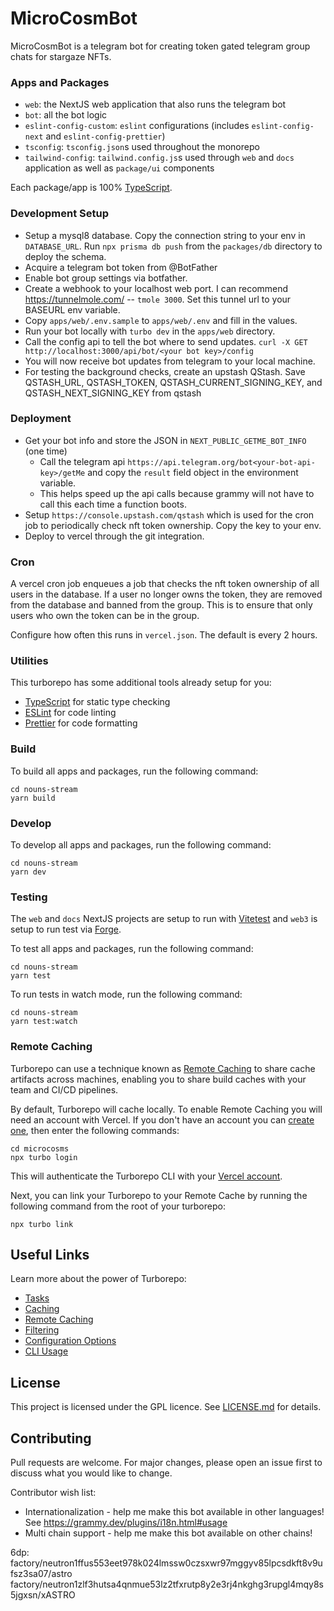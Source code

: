 # MicroCosmBot

MicroCosmBot is a telegram bot for creating token gated telegram group chats for stargaze NFTs.

### Apps and Packages

- `web`: the NextJS web application that also runs the telegram bot
- `bot`: all the bot logic
- `eslint-config-custom`: `eslint` configurations (includes `eslint-config-next` and `eslint-config-prettier`)
- `tsconfig`: `tsconfig.json`s used throughout the monorepo
- `tailwind-config`: `tailwind.config.js`s used through `web` and `docs` application as well as `package/ui` components

Each package/app is 100% [TypeScript](https://www.typescriptlang.org/).

### Development Setup

* Setup a mysql8 database. Copy the connection string to your env in `DATABASE_URL`. Run `npx prisma db push` from the `packages/db` directory to deploy the schema.
* Acquire a telegram bot token from @BotFather
* Enable bot group settings via botfather.
* Create a webhook to your localhost web port. I can recommend https://tunnelmole.com/ -- `tmole 3000`. Set this tunnel url to your BASEURL env variable.
* Copy `apps/web/.env.sample` to `apps/web/.env` and fill in the values.
* Run your bot locally with `turbo dev` in the `apps/web` directory.
* Call the config api to tell the bot where to send updates. `curl -X GET  http://localhost:3000/api/bot/<your bot key>/config`
* You will now receive bot updates from telegram to your local machine.
* For testing the background checks, create an upstash QStash. Save QSTASH_URL, QSTASH_TOKEN, QSTASH_CURRENT_SIGNING_KEY, and QSTASH_NEXT_SIGNING_KEY from qstash

### Deployment

* Get your bot info and store the JSON in `NEXT_PUBLIC_GETME_BOT_INFO` (one time)
  * Call the telegram api `https://api.telegram.org/bot<your-bot-api-key>/getMe` and copy the `result` field object in the environment variable.
  * This helps speed up the api calls because grammy will not have to call this each time a function boots.
* Setup `https://console.upstash.com/qstash` which is used for the cron job to periodically check nft token ownership. Copy the key to your env.
* Deploy to vercel through the git integration.

### Cron
A vercel cron job enqueues a job that checks the nft token ownership of all users in the database. If a user no longer owns the token, they are removed from the database and banned from the group. This is to ensure that only users who own the token can be in the group.

Configure how often this runs in `vercel.json`. The default is every 2 hours.

### Utilities

This turborepo has some additional tools already setup for you:

- [TypeScript](https://www.typescriptlang.org/) for static type checking
- [ESLint](https://eslint.org/) for code linting
- [Prettier](https://prettier.io) for code formatting

### Build

To build all apps and packages, run the following command:

```
cd nouns-stream
yarn build
```

### Develop

To develop all apps and packages, run the following command:

```
cd nouns-stream
yarn dev
```

### Testing

The `web` and `docs` NextJS projects are setup to run with [Vitetest](https://vitest.dev) and `web3` is setup to run test via [Forge](https://book.getfoundry.sh/reference/forge/forge-test).

To test all apps and packages, run the following command:

```
cd nouns-stream
yarn test
```

To run tests in watch mode, run the following command:

```
cd nouns-stream
yarn test:watch
```

### Remote Caching

Turborepo can use a technique known as [Remote Caching](https://turbo.build/repo/docs/core-concepts/remote-caching) to share cache artifacts across machines, enabling you to share build caches with your team and CI/CD pipelines.

By default, Turborepo will cache locally. To enable Remote Caching you will need an account with Vercel. If you don't have an account you can [create one](https://vercel.com/signup), then enter the following commands:

```
cd microcosms
npx turbo login
```

This will authenticate the Turborepo CLI with your [Vercel account](https://vercel.com/docs/concepts/personal-accounts/overview).

Next, you can link your Turborepo to your Remote Cache by running the following command from the root of your turborepo:

```
npx turbo link
```

## Useful Links

Learn more about the power of Turborepo:

- [Tasks](https://turbo.build/repo/docs/core-concepts/monorepos/running-tasks)
- [Caching](https://turbo.build/repo/docs/core-concepts/caching)
- [Remote Caching](https://turbo.build/repo/docs/core-concepts/remote-caching)
- [Filtering](https://turbo.build/repo/docs/core-concepts/monorepos/filtering)
- [Configuration Options](https://turbo.build/repo/docs/reference/configuration)
- [CLI Usage](https://turbo.build/repo/docs/reference/command-line-reference)


## License
This project is licensed under the GPL licence. See [LICENSE.md](LICENSE.md) for details.

## Contributing
Pull requests are welcome. For major changes, please open an issue first to discuss what you would like to change.

Contributor wish list:
* Internationalization - help me make this bot available in other languages! See https://grammy.dev/plugins/i18n.html#usage
* Multi chain support - help me make this bot available on other chains!


6dp:
factory/neutron1ffus553eet978k024lmssw0czsxwr97mggyv85lpcsdkft8v9ufsz3sa07/astro
factory/neutron1zlf3hutsa4qnmue53lz2tfxrutp8y2e3rj4nkghg3rupgl4mqy8s5jgxsn/xASTRO